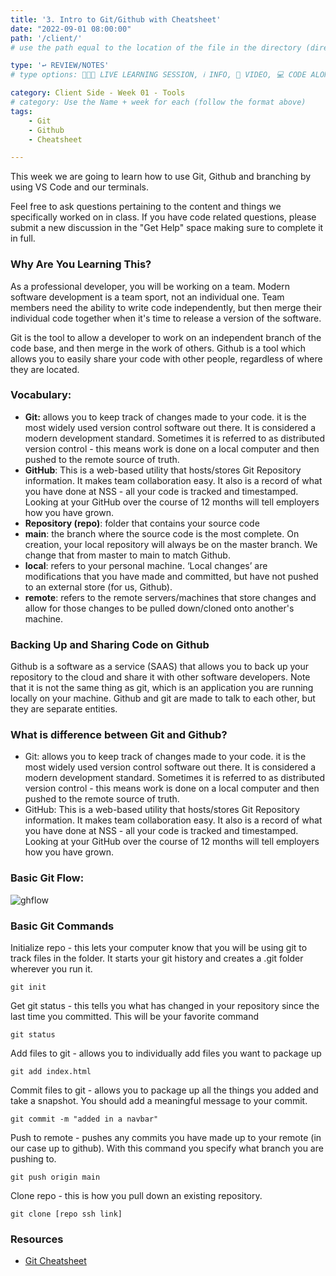 ```yaml
---
title: '3. Intro to Git/Github with Cheatsheet'
date: "2022-09-01 08:00:00"
path: '/client/'
# use the path equal to the location of the file in the directory (directory structure)

type: '↩️ REVIEW/NOTES'
# type options: 👩🏽‍🏫 LIVE LEARNING SESSION, ℹ️ INFO, 🎥 VIDEO, 💻 CODE ALONG, 🥼LAB, ↩️ REVIEW/NOTES, 👥 GROUP LEARNING, 👷🏼‍♂️ GROUP PROJECT, 🧠 ASSESSMENT, 📝 ASSIGNMENT

category: Client Side - Week 01 - Tools
# category: Use the Name + week for each (follow the format above)
tags: 
    - Git
    - Github
    - Cheatsheet

---
```

This week we are going to learn how to use Git, Github and branching by using VS Code and our terminals.

Feel free to ask questions pertaining to the content and things we specifically worked on in class. If you have code related questions, please submit a new discussion in the "Get Help" space making sure to complete it in full.

### Why Are You Learning This?
As a professional developer, you will be working on a team. Modern software development is a team sport, not an individual one. Team members need the ability to write code independently, but then merge their individual code together when it's time to release a version of the software.

Git is the tool to allow a developer to work on an independent branch of the code base, and then merge in the work of others.
Github is a tool which allows you to easily share your code with other people, regardless of where they are located.

### Vocabulary:
- **Git:** allows you to keep track of changes made to your code. it is the most widely used version control software out there. It is considered a modern development standard. Sometimes it is referred to as distributed version control - this means work is done on a local computer and then pushed to the remote source of truth.
- **GitHub**: This is a web-based utility that hosts/stores Git Repository information. It makes team collaboration easy. It also is a record of what you have done at NSS - all your code is tracked and timestamped. Looking at your GitHub over the course of 12 months will tell employers how you have grown.
- **Repository (repo)**: folder that contains your source code
- **main**: the branch where the source code is the most complete. On creation, your local repository will always be on the master branch. We change that from master to main to match Github.
- **local**: refers to your personal machine. ‘Local changes’ are modifications that you have made and committed, but have not pushed to an external store (for us, Github).
- **remote**: refers to the remote servers/machines that store changes and allow for those changes to be pulled down/cloned onto another's machine.

### Backing Up and Sharing Code on Github
Github is a software as a service (SAAS) that allows you to back up your repository to the cloud and share it with other software developers. Note that it is not the same thing as git, which is an application you are running locally on your machine. Github and git are made to talk to each other, but they are separate entities.

### What is difference between Git and Github?
- Git: allows you to keep track of changes made to your code. it is the most widely used version control software out there. It is considered a modern development standard. Sometimes it is referred to as distributed version control - this means work is done on a local computer and then pushed to the remote source of truth.
- GitHub: This is a web-based utility that hosts/stores Git Repository information. It makes team collaboration easy. It also is a record of what you have done at NSS - all your code is tracked and timestamped. Looking at your GitHub over the course of 12 months will tell employers how you have grown.

### Basic Git Flow:
![ghflow](https://user-images.githubusercontent.com/29741570/188295660-ba151778-9cd0-4d5b-94a8-7a86ba5eb49f.png)


### Basic Git Commands
Initialize repo - this lets your computer know that you will be using git to track files in the folder. It starts your git history and creates a .git folder wherever you run it.
```
git init
```
Get git status - this tells you what has changed in your repository since the last time you committed. This will be your favorite command
```
git status
```

Add files to git - allows you to individually add files you want to package up
```
git add index.html
```

Commit files to git - allows you to package up all the things you added and take a snapshot. You should add a meaningful message to your commit.
```
git commit -m "added in a navbar"
```

Push to remote - pushes any commits you have made up to your remote (in our case up to github). With this command you specify what branch you are pushing to.
```
git push origin main
```

Clone repo - this is how you pull down an existing repository.
```
git clone [repo ssh link]
```

### Resources
- [Git Cheatsheet](https://drive.google.com/file/d/1FhTjVxp0wamO1h9uIrMxjXyn9HIZgxXj/view?usp=sharing)
